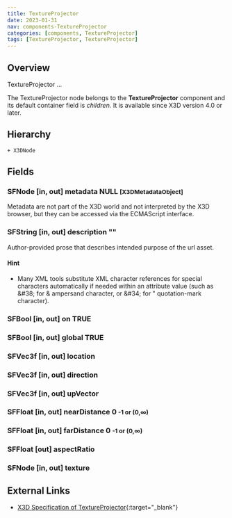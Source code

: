 ```yaml
---
title: TextureProjector
date: 2023-01-31
nav: components-TextureProjector
categories: [components, TextureProjector]
tags: [TextureProjector, TextureProjector]
---
```

<style>
.post h3 {
   word-spacing: 0.2em;
}
</style>

## Overview

TextureProjector ...

The TextureProjector node belongs to the **TextureProjector** component and its default container field is *children.* It is available since X3D version 4.0 or later.

## Hierarchy

```
+ X3DNode
```

## Fields

### SFNode [in, out] **metadata** NULL <small>[X3DMetadataObject]</small>

Metadata are not part of the X3D world and not interpreted by the X3D browser, but they can be accessed via the ECMAScript interface.

### SFString [in, out] **description** ""

Author-provided prose that describes intended purpose of the url asset.

#### Hint

- Many XML tools substitute XML character references for special characters automatically if needed within an attribute value (such as &amp;#38; for & ampersand character, or &amp;#34; for " quotation-mark character).

### SFBool [in, out] **on** TRUE

### SFBool [in, out] **global** TRUE

### SFVec3f [in, out] **location** <small></small>

### SFVec3f [in, out] **direction** <small></small>

### SFVec3f [in, out] **upVector** <small></small>

### SFFloat [in, out] **nearDistance** 0 <small>-1 or (0,∞)</small>

### SFFloat [in, out] **farDistance** 0 <small>-1 or (0,∞)</small>

### SFFloat [out] **aspectRatio**

### SFNode [in, out] **texture** <small></small>

## External Links

- [X3D Specification of TextureProjector](https://www.web3d.org/documents/specifications/19775-1/V4.0/Part01/components/textureprojector.html#TextureProjector){:target="_blank"}
